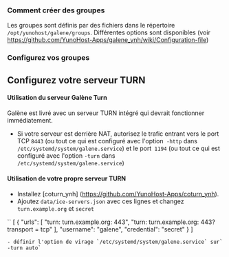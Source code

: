 ### Comment créer des groupes

Les groupes sont définis par des fichiers dans le répertoire `/opt/yunohost/galene/groups`. Différentes options sont disponibles (voir https://github.com/YunoHost-Apps/galene_ynh/wiki/Configuration-file)

### Configurez vos groupes

## Configurez votre serveur TURN

#### Utilisation du serveur Galène Turn
Galène est livré avec un serveur TURN intégré qui devrait fonctionner immédiatement.
- Si votre serveur est derrière NAT, autorisez le trafic entrant vers le port TCP `8443` (ou tout ce qui est configuré avec l'option` -http` dans `/etc/systemd/system/galene.service`) et le port` 1194` (ou tout ce qui est configuré avec l'option `-turn` dans` /etc/systemd/system/galene.service`)

#### Utilisation de votre propre serveur TURN
- Installez [coturn_ynh] (https://github.com/YunoHost-Apps/coturn_ynh).
- Ajoutez `data/ice-servers.json` avec ces lignes et changez `turn.example.org` et `secret`

``
    [
        {
            "urls": [
                "turn: turn.example.org: 443",
                "turn: turn.example.org: 443? transport = tcp"
            ],
            "username": "galene",
            "credential": "secret"
        }
    ]
``` 
- définir l'option de virage `/etc/systemd/system/galene.service` sur` -turn auto` 